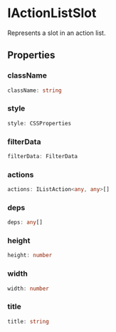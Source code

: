 # IActionListSlot

Represents a slot in an action list.

## Properties

### className

```ts
className: string
```

### style

```ts
style: CSSProperties
```

### filterData

```ts
filterData: FilterData
```

### actions

```ts
actions: IListAction<any, any>[]
```

### deps

```ts
deps: any[]
```

### height

```ts
height: number
```

### width

```ts
width: number
```

### title

```ts
title: string
```
